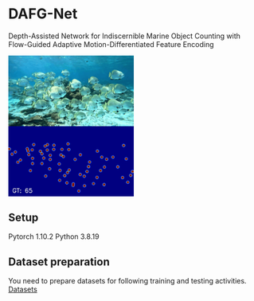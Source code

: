 # DAFG-Net
Depth-Assisted Network for Indiscernible Marine Object Counting with Flow-Guided Adaptive Motion-Differentiated Feature Encoding

<img src="./assets/images.gif" width="50%" alt="teaser" align=center />
<img src="./assets/gt.gif" width="50%" alt="teaser" align=center />
</div>


## Setup
Pytorch 1.10.2
Python 3.8.19

## Dataset preparation 
You need to prepare datasets for following training and testing activities. [Datasets](https://drive.google.com/file/d/1WxS9cO6cAX-mbXNYFKSZvMZiT54deSpc/view?usp=sharing)
